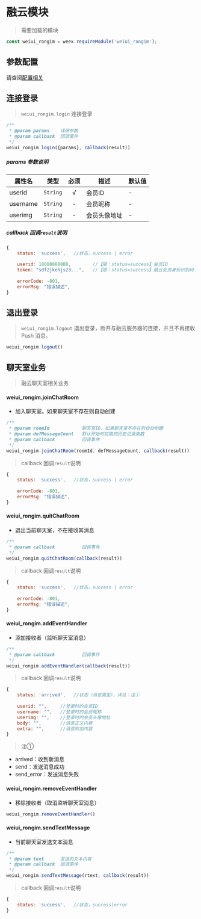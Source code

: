# 融云模块

> 需要加载的模块

```js
const weiui_rongim = weex.requireModule('weiui_rongim');
```

## 参数配置

请查阅[配置相关](/start/config)

## 连接登录

> `weiui_rongim.login` 连接登录

```js
/**
 * @param params    详细参数
 * @param callback  回调事件
 */
weiui_rongim.login({params}, callback(result))
``` 

##### params 参数说明

| 属性名 | 类型 | 必须 | 描述 | 默认值 |
| --- | --- | :-: | --- | --- |
| userid | `String` | √ | 会员ID | - |
| username | `String` | - | 会员昵称 | - |
| userimg | `String` | - | 会员头像地址 | - |

##### callback 回调`result`说明

```js
{
    status: 'success',   //状态，success | error
    
    userid: 18888888888,        //【限：status=success】会员ID
    token: "sdf2jkehjs23...",   //【限：status=success】融云会员身份识别码
    
    errorCode: -801,
    errorMsg: "错误描述",
}
```

## 退出登录

> `weiui_rongim.logout` 退出登录，断开与融云服务器的连接，并且不再接收 Push 消息。

```js
weiui_rongim.logout()
```

## 聊天室业务

> 融云聊天室相关业务

#### weiui_rongim.joinChatRoom

* 加入聊天室。如果聊天室不存在则自动创建

```js
/**
 * @param roomId            聊天室ID，如果聊天室不存在则自动创建
 * @param defMessageCount   默认开始时拉取的历史记录条数
 * @param callback          回调事件
 */
weiui_rongim.joinChatRoom(roomId, defMessageCount, callback(result))
``` 

> callback 回调`result`说明

```js
{
    status: 'success',   //状态，success | error
    
    errorCode: -801,
    errorMsg: "错误描述",
}
```

#### weiui_rongim.quitChatRoom

* 退出当前聊天室，不在接收其消息

```js
/**
 * @param callback          回调事件
 */
weiui_rongim.quitChatRoom(callback(result))
``` 

> callback 回调`result`说明

```js
{
    status: 'success',   //状态，success | error
    
    errorCode: -801,
    errorMsg: "错误描述",
}
```

#### weiui_rongim.addEventHandler

* 添加接收者（监听聊天室消息）

```js
/**
 * @param callback          回调事件
 */
weiui_rongim.addEventHandler(callback(result))
``` 

> callback 回调`result`说明

```js
{
    status: 'arrived',   //状态（消息类型），详见：注①
    
    userid: "",     //登录时的会员ID
    username: "",   //登录时的会员昵称
    userimg: "",    //登录时的会员头像地址
    body: "",       //消息正文内容
    extra: "",      //消息附加内容
}
```

> 注①

* arrived：收到新消息
* send：发送消息成功
* send_error：发送消息失败


#### weiui_rongim.removeEventHandler

* 移除接收者（取消监听聊天室消息）

```js
weiui_rongim.removeEventHandler()
``` 

#### weiui_rongim.sendTextMessage

* 当前聊天室发送文本消息

```js
/**
 * @param text      发送的文本内容
 * @param callback  回调事件
 */
weiui_rongim.sendTextMessage(rtext, callback(result))
``` 

> callback 回调`result`说明

```js
{
    status: 'success',   //状态，success|error
}
```
